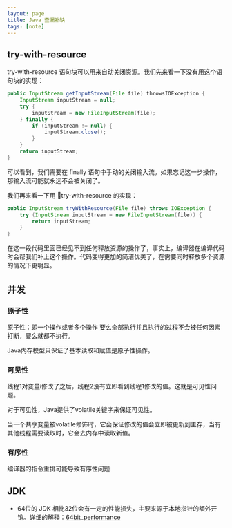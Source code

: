 ```yaml
---
layout: page
title: Java 查漏补缺
tags: [note]
---
```


## try-with-resource

try-with-resource 语句块可以用来自动关闭资源。我们先来看一下没有用这个语句块的实现：

~~~java
public InputStream getInputStream(File file) throwsIOException {
    InputStream inputStream = null;
    try {
        inputStream = new FileInputStream(file);
    } finally {
        if (inputStream != null) {
            inputStream.close();
        }
    }
    return inputStream;
}
~~~

可以看到，我们需要在 finally 语句中手动的关闭输入流。如果忘记这一步操作，那输入流可能就永远不会被关闭了。

我们再来看一下用 try-with-resource 的实现：

~~~java
public InputStream tryWithResource(File file) throws IOException {
    try (InputStream inputStream = new FileInputStream(file)) {
        return inputStream;
    }
}
~~~

在这一段代码里面已经见不到任何释放资源的操作了，事实上，编译器在编译代码时会帮我们补上这个操作。代码变得更加的简洁优美了，在需要同时释放多个资源的情况下更明显。

## 并发

### 原子性
原子性：即一个操作或者多个操作 要么全部执行并且执行的过程不会被任何因素打断，要么就都不执行。

Java内存模型只保证了基本读取和赋值是原子性操作。

### 可见性

线程1对变量i修改了之后，线程2没有立即看到线程1修改的值。这就是可见性问题。

对于可见性，Java提供了volatile关键字来保证可见性。

当一个共享变量被volatile修饰时，它会保证修改的值会立即被更新到主存，当有其他线程需要读取时，它会去内存中读取新值。

### 有序性

编译器的指令重排可能导致有序性问题

## JDK

- 64位的 JDK 相比32位会有一定的性能损失，主要来源于本地指针的额外开销。详细的解释：[64bit_performance](http://www.oracle.com/technetwork/java/hotspotfaq-138619.html#64bit_performance)